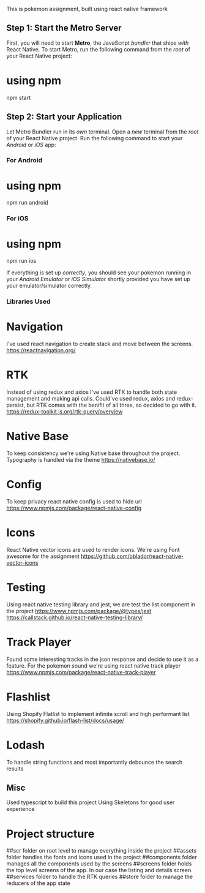 This is pokemon assignment, built using react native framework

## Step 1: Start the Metro Server

First, you will need to start **Metro**, the JavaScript _bundler_ that ships _with_ React Native.
To start Metro, run the following command from the _root_ of your React Native project:
# using npm
npm start

## Step 2: Start your Application
Let Metro Bundler run in its _own_ terminal. Open a _new_ terminal from the _root_ of your React Native project. Run the following command to start your _Android_ or _iOS_ app:

### For Android
# using npm
npm run android

### For iOS
# using npm
npm run ios

If everything is set up _correctly_, you should see your pokemon running in your _Android Emulator_ or _iOS Simulator_ shortly provided you have set up your emulator/simulator correctly.

### Libraries Used
# Navigation
I've used react navigation to create stack and move between the screens.
https://reactnavigation.org/
# RTK
Instead of using redux and axios I've used RTK to handle both state management and making api calls.
Could've used redux, axios and redux-persist, but RTK comes with the benifit of all three, so decided to 
go with it.
https://redux-toolkit.js.org/rtk-query/overview
# Native Base
To keep consistency we're using Native base throughout the project.
Typography is handled via the theme
https://nativebase.io/
# Config
To keep privacy react native config is used to hide url
https://www.npmjs.com/package/react-native-config
# Icons
React Native vector icons are used to render icons. We're using Font awesome for the assignment
https://github.com/oblador/react-native-vector-icons
# Testing
Using react native testing library and jest, we are test the list component in the project
https://www.npmjs.com/package/@types/jest
https://callstack.github.io/react-native-testing-library/
# Track Player
Found some interesting tracks in the json response and decide to use it as a feature. For the pokemon 
sound we're using react native track player
https://www.npmjs.com/package/react-native-track-player
# Flashlist
Using Shopify Flatlist to implement infinite scroll and high performant list
https://shopify.github.io/flash-list/docs/usage/
# Lodash
To handle string functions and most importantly debounce the search results

## Misc
Used typescript to build this project
Using Skeletons for good user experience

# Project structure
 ##scr folder on root level to manage everything inside the project
 ##assets folder handles the fonts and icons used in the project
 ##components folder manages all the components used by the screens
 ##screens folder holds the top level screens of the app. In our case the listing and details screen.
 ##services folder to handle the RTK queries
 ##store folder to manage the reducers of the app state





